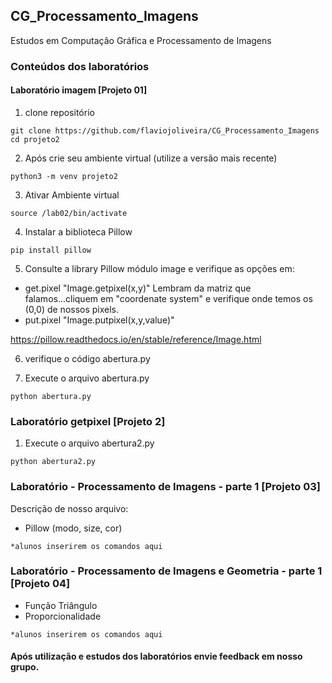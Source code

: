 ## CG_Processamento_Imagens

 Estudos em Computação Gráfica e Processamento de Imagens

### Conteúdos dos laboratórios

#### Laboratório imagem [Projeto 01]

1. clone repositório
```
git clone https://github.com/flaviojoliveira/CG_Processamento_Imagens
cd projeto2

```
2. Após crie seu ambiente virtual (utilize a versão mais recente)
```
python3 -m venv projeto2
```
3. Ativar Ambiente virtual

```
source /lab02/bin/activate
```
4. Instalar a biblioteca Pillow
```
pip install pillow
```
5. Consulte a library Pillow módulo image e verifique as opções em:
- get.pixel "Image.getpixel(x,y)"
Lembram da matriz que falamos...cliquem em "coordenate system" e verifique onde temos os (0,0) de nossos pixels.
- put.pixel "Image.putpixel(x,y,value)"

https://pillow.readthedocs.io/en/stable/reference/Image.html

6. verifique o código abertura.py

7. Execute o arquivo abertura.py
```
python abertura.py
```

### Laboratório getpixel [Projeto 2]

1. Execute o arquivo abertura2.py
```
python abertura2.py
```

### Laboratório - Processamento de Imagens - parte 1 [Projeto 03]

Descrição de nosso arquivo:

- Pillow (modo, size, cor) 

```
*alunos inserirem os comandos aqui
```


### Laboratório - Processamento de Imagens e Geometria - parte 1 [Projeto 04]

- Função Triângulo
- Proporcionalidade
```
*alunos inserirem os comandos aqui
```

#### Após utilização e estudos dos laboratórios envie feedback em nosso grupo.